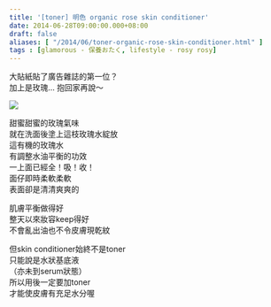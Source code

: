 ```yaml
---
title: '[toner] 明色 organic rose skin conditioner'
date: 2014-06-28T09:00:00.000+08:00
draft: false
aliases: [ "/2014/06/toner-organic-rose-skin-conditioner.html" ]
tags : [glamorous - 保養おたく, lifestyle - rosy rosy]
---
```


大貼紙貼了廣告雜誌的第一位？  
加上是玫瑰... 抱回家再說～  

![](/images/meishokurose.jpg)

甜蜜甜蜜的玫瑰氣味  
就在洗面後塗上這枝玫瑰水綻放  
這有機的玫瑰水  
有調整水油平衡的功效  
一上面已經全！吸！收！  
面仔即時柔軟柔軟  
表面卻是清清爽爽的  
  
肌膚平衡做得好  
整天以來妝容keep得好  
不會亂出油也不令皮膚現乾紋  
  
但skin conditioner始終不是toner  
只能說是水狀基底液  
（亦未到serum狀態）  
所以用後一定要加toner  
才能使皮膚有充足水分喔
